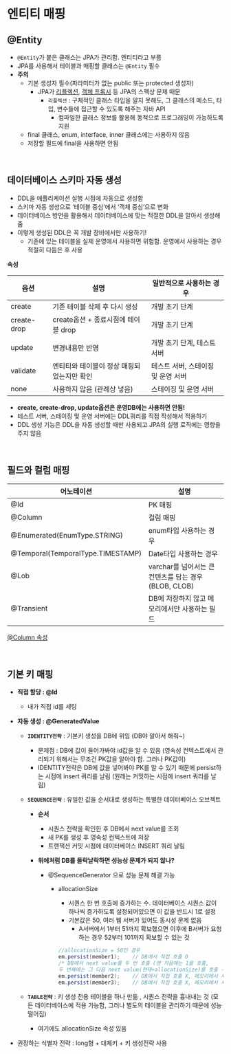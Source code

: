 # 엔티티 매핑

## @Entity

- `@Entity`가 붙은 클래스는 JPA가 관리함. 엔티티라고 부름
- JPA를 사용해서 테이블과 매핑할 클래스는 `@Entity` 필수
- **주의**
    - 기본 생성자 필수(파라미터가 없는 public 또는 protected 생성자)
        - JPA가 [리플렉션](https://dublin-java.tistory.com/53), [객체 프록시](https://derekpark.tistory.com/92) 등 JPA의 스펙상 문제 때문
            - `리플렉션` : 구체적인 클래스 타입을 알지 못해도, 그 클래스의 메소드, 타입, 변수들에 접근할 수 있도록 해주는 자바 API
                - 컴파일한 클래스 정보를 활용해 동적으로 프로그래밍이 가능하도록 지원
    - final 클래스, enum, interface, inner 클래스에는 사용하지 않음
    - 저장할 필드에 final을 사용하면 안됨

<br>

## 데이터베이스 스키마 자동 생성

- DDL을 애플리케이션 실행 시점에 자동으로 생성함
- 스키마 자동 생성으로 ‘테이블 중심’에서 ‘객체 중심’으로 변화
- 데이터베이스 방언을 활용해서 데이터베이스에 맞는 적절한 DDL을 알아서 생성해줌
- 이렇게 생성된 DDL은 꼭 개발 장비에서만 사용하기!
    - 기존에 있는 테이블을 실제 운영에서 사용하면 위험함. 운영에서 사용하는 경우 적절히 다듬은 후 사용

**속성**

| 옵션 | 설명 | 일반적으로 사용하는 경우 |
| --- | --- | --- |
| create | 기존 테이블 삭제 후 다시 생성 | 개발 초기 단계 |
| create-drop | create옵션 + 종료시점에 테이블 drop | 개발 초기 단계 |
| update | 변경내용만 반영  | 개발 초기 단계, 테스트 서버 |
| validate | 엔티티와 테이블이 정상 매핑되었는지만 확인 | 테스트 서버, 스테이징 및 운영 서버 |
| none | 사용하지 않음 (관례상 넣음) | 스테이징 및 운영 서버 |
- **create, create-drop, update옵션은 운영DB에는 사용하면 안됨!**
- 테스트 서버, 스테이징 및 운영 서버에는 DDL쿼리를 직접 작성해서 적용하기
- DDL 생성 기능은 DDL을 자동 생성할 때만 사용되고 JPA의 실행 로직에는 영향을 주지 않음

<br>

## 필드와 컬럼 매핑

| 어노테이션 | 설명 |
| --- | --- |
| @Id | PK 매핑 |
| @Column | 컬럼 매핑 |
| @Enumerated(EnumType.STRING) | enum타입 사용하는 경우 |
| @Temporal(TemporalType.TIMESTAMP) | Date타입 사용하는 경우 |
| @Lob | varchar를 넘어서는 큰 컨텐츠를 담는 경우 (BLOB, CLOB) |
| @Transient | DB에 저장하지 않고 메모리에서만 사용하는 필드 |

[@Column 속성](https://velog.io/@gillog/JPA-Column-Annotation#:~:text=%40Column%20Annotation%EC%9D%80%20%EC%95%84%EB%9E%98%EC%99%80%20%EA%B0%99%EC%9D%80%20%EC%86%8D%EC%84%B1%20%EA%B0%92%EC%9D%B4%20%EC%9E%88%EB%8B%A4.)

<br>

## 기본 키 매핑

- **직접 할당 : @Id**
    - 내가 직접 id를 세팅


- **자동 생성 : @GeneratedValue**
    - **`IDENTITY전략`** : 기본키 생성을 DB에 위임 (DB야 알아서 해줘~)
        - 문제점 :  DB에 값이 들어가봐야 id값을 알 수 있음 (영속성 컨텍스트에서 관리되기 위해서는 무조건 PK값을 알아야 함. 그러나 PK값이)
        - IDENTITY전략은 DB에 값을 넣어봐야 PK를 알 수 있기 때문에 persist하는 시점에 insert 쿼리를 날림 (원래는 커밋하는 시점에 insert 쿼리를 날림)
    - **`SEQUENCE전략`** : 유일한 값을 순서대로 생성하는 특별한 데이터베이스 오브젝트
        - **순서**
            - 시퀀스 전략을 확인한 후 DB에서 next value를 조회
            - 새 PK를 생성 후 영속성 컨텍스트에 저장
            - 트랜잭션 커밋 시점에 데이터베이스 INSERT 쿼리 날림

        - **위에처럼 DB를 들락날락하면 성능상 문제가 되지 않나?**
            - @SequenceGenerator 으로 성능 문제 해결 가능
                - allocationSize
                    - 시퀀스 한 번 호출에 증가하는 수. 데이터베이스 시퀀스 값이 하나씩 증가하도록 설정되어있으면 이 값을 반드시 1로 설정
                    - 기본값은 50, 여러 웹 서버가 있어도 동시성 문제 없음
                        - A서버에서 1부터 51까지 확보했으면 이후에 B서버가 요청하는 경우 52부터 101까지 확보할 수 있는 것
                    
                    
                    ```java
                    //allocationSize = 50인 경우
                    em.persist(member1);    // DB에서 직접 호출 O
                    /* DB에서 next value를 두 번 호출 (맨 처음에는 1을 호출, 
                    두 번째에는 그 다음 next value(현재+allocationSize)를 호출 -> 미리 확보하기 위함)*/
                    em.persist(member2);    // DB에서 직접 호출 X, 메모리에서 사용
                    em.persist(member3);    // DB에서 직접 호출 X, 메모리에서 사용
                    
                    ```
                  
                  
    - **`TABLE전략`** : 키 생성 전용 테이블을 하나 만듦 , 시퀀스 전략을 흉내내는 것 (모든 데이터베이스에 적용 가능함, 그러나 별도의 테이블을 관리하기 때문에 성능 떨어짐)
        - 여기에도 allocationSize 속성 있음


- 권장하는 식별자 전략 : long형 + 대체키 + 키 생성전략 사용
